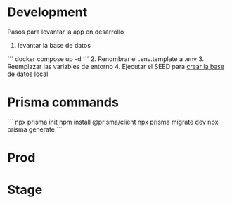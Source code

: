 # Development
Pasos para levantar la app en desarrollo

1. levantar la base de datos

´´´
docker compose up -d
´´´
2. Renombrar el .env.template a .env
3. Reemplazar las variables de entorno
4. Ejecutar el SEED para [crear la base de datos local](localhost:3000/api/seed)
# Prisma commands

´´´
npx prisma init
npm install @prisma/client
npx prisma migrate dev
npx prisma generate
´´´
# Prod


# Stage